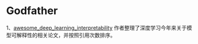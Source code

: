 # Godfather
1、[awesome_deep_learning_interpretability](https://github.com/oneTaken/awesome_deep_learning_interpretability)
   作者整理了深度学习今年来关于模型可解释性的相关论文，并按照引用次数排序。
